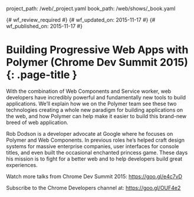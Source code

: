 project_path: /web/_project.yaml
book_path: /web/shows/_book.yaml

{# wf_review_required #}
{# wf_updated_on: 2015-11-17 #}
{# wf_published_on: 2015-11-17 #}

# Building Progressive Web Apps with Polymer (Chrome Dev Summit 2015) {: .page-title }

With the combination of Web Components and Service worker, web developers have incredibly powerful and fundamentally new tools to build applications. We’ll explain how we on the Polymer team see these two technologies creating a whole new paradigm for building applications on the web, and how Polymer can help make it easier to build this brand-new breed of web application.

Rob Dodson is a developer advocate at Google where he focuses on Polymer and Web Components. In previous roles he’s helped craft design systems for massive enterprise companies, user interfaces for console titles, and even built the occasional enchanted princess game. These days his mission is to fight for a better web and to help developers build great experiences.

Watch more talks from Chrome Dev Summit 2015: https://goo.gl/e4c7vD

Subscribe to the Chrome Developers channel at: https://goo.gl/OUF4e2
